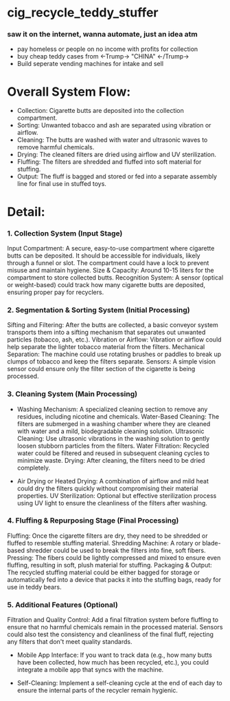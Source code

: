 # cig_recycle_teddy_stuffer
### saw it on the internet, wanna automate, just an idea atm
- pay homeless or people on no income with profits for collection
- buy cheap teddy cases from <-Trump-> "CHINA" <-/Trump->
- Build seperate vending machines for intake and sell


# Overall System Flow:
- Collection: Cigarette butts are deposited into the collection compartment.
- Sorting: Unwanted tobacco and ash are separated using vibration or airflow.
- Cleaning: The butts are washed with water and ultrasonic waves to remove harmful chemicals.
- Drying: The cleaned filters are dried using airflow and UV sterilization.
- Fluffing: The filters are shredded and fluffed into soft material for stuffing.
- Output: The fluff is bagged and stored or fed into a separate assembly line for final use in stuffed toys.

# Detail:
### 1. Collection System (Input Stage)
Input Compartment: A secure, easy-to-use compartment where cigarette butts can be deposited. It should be accessible for individuals, likely through a funnel or slot. The compartment could have a lock to prevent misuse and maintain hygiene.
Size & Capacity: Around 10-15 liters for the compartment to store collected butts.
Recognition System: A sensor (optical or weight-based) could track how many cigarette butts are deposited, ensuring proper pay for recyclers.

### 2. Segmentation & Sorting System (Initial Processing)
Sifting and Filtering: After the butts are collected, a basic conveyor system transports them into a sifting mechanism that separates out unwanted particles (tobacco, ash, etc.).
Vibration or Airflow: Vibration or airflow could help separate the lighter tobacco material from the filters.
Mechanical Separation: The machine could use rotating brushes or paddles to break up clumps of tobacco and keep the filters separate.
Sensors: A simple vision sensor could ensure only the filter section of the cigarette is being processed.

### 3. Cleaning System (Main Processing)

- Washing Mechanism: A specialized cleaning section to remove any residues, including nicotine and chemicals.
Water-Based Cleaning: The filters are submerged in a washing chamber where they are cleaned with water and a mild, biodegradable cleaning solution.
Ultrasonic Cleaning: Use ultrasonic vibrations in the washing solution to gently loosen stubborn particles from the filters.
Water Filtration: Recycled water could be filtered and reused in subsequent cleaning cycles to minimize waste.
Drying: After cleaning, the filters need to be dried completely.

- Air Drying or Heated Drying: A combination of airflow and mild heat could dry the filters quickly without compromising their material properties.
UV Sterilization: Optional but effective sterilization process using UV light to ensure the cleanliness of the filters after washing.

### 4. Fluffing & Repurposing Stage (Final Processing)
Fluffing: Once the cigarette filters are dry, they need to be shredded or fluffed to resemble stuffing material.
Shredding Machine: A rotary or blade-based shredder could be used to break the filters into fine, soft fibers.
Pressing: The fibers could be lightly compressed and mixed to ensure even fluffing, resulting in soft, plush material for stuffing.
Packaging & Output: The recycled stuffing material could be either bagged for storage or automatically fed into a device that packs it into the stuffing bags, ready for use in teddy bears.

### 5. Additional Features (Optional)
Filtration and Quality Control: Add a final filtration system before fluffing to ensure that no harmful chemicals remain in the processed material. Sensors could also test the consistency and cleanliness of the final fluff, rejecting any filters that don't meet quality standards.

- Mobile App Interface: If you want to track data (e.g., how many butts have been collected, how much has been recycled, etc.), you could integrate a mobile app that syncs with the machine.

- Self-Cleaning: Implement a self-cleaning cycle at the end of each day to ensure the internal parts of the recycler remain hygienic.
